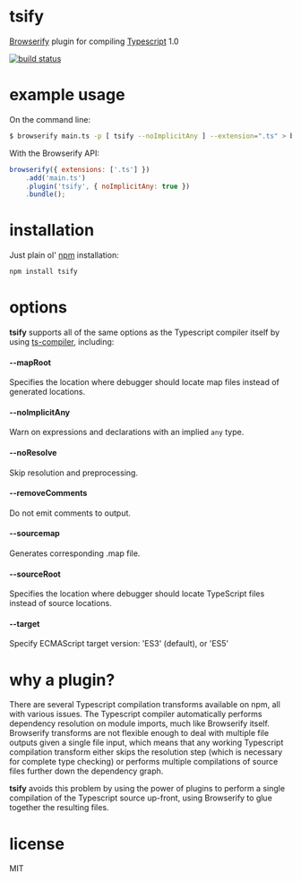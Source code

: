 # tsify

[Browserify](http://browserify.org/) plugin for compiling [Typescript](http://www.typescriptlang.org/) 1.0

[![build status](https://secure.travis-ci.org/smrq/tsify.png)](http://travis-ci.org/smrq/tsify)

# example usage

On the command line:

``` sh
$ browserify main.ts -p [ tsify --noImplicitAny ] --extension=".ts" > bundle.js
```

With the Browserify API:

``` js
browserify({ extensions: ['.ts'] })
    .add('main.ts')
    .plugin('tsify', { noImplicitAny: true })
    .bundle();
```

# installation

Just plain ol' [npm](https://npmjs.org/) installation:

``` sh
npm install tsify
```

# options

**tsify** supports all of the same options as the Typescript compiler itself by using [ts-compiler](https://github.com/jedmao/ts-compiler), including:

#### --mapRoot

Specifies the location where debugger should locate map files instead of generated locations.

#### --noImplicitAny

Warn on expressions and declarations with an implied `any` type.

#### --noResolve

Skip resolution and preprocessing.

#### --removeComments

Do not emit comments to output.

#### --sourcemap

Generates corresponding .map file.

#### --sourceRoot

Specifies the location where debugger should locate TypeScript files instead of source locations.

#### --target

Specify ECMAScript target version: 'ES3' (default), or 'ES5'

# why a plugin?

There are several Typescript compilation transforms available on npm, all with various issues.  The Typescript compiler automatically performs dependency resolution on module imports, much like Browserify itself.  Browserify transforms are not flexible enough to deal with multiple file outputs given a single file input, which means that any working Typescript compilation transform either skips the resolution step (which is necessary for complete type checking) or performs multiple compilations of source files further down the dependency graph.

**tsify** avoids this problem by using the power of plugins to perform a single compilation of the Typescript source up-front, using Browserify to glue together the resulting files.

# license

MIT